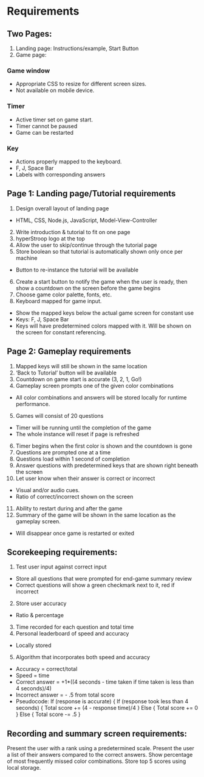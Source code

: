 # Requirements
## Two Pages:
 1. Landing page: Instructions/example, Start Button
 2. Game page: 
### Game window
* Appropriate CSS to resize for different screen sizes.
* Not available on mobile device.
### Timer
* Active timer set on game start.
* Timer cannot be paused
* Game can be restarted
### Key
* Actions properly mapped to the keyboard.
* F, J, Space Bar
* Labels with corresponding answers
## Page 1: Landing page/Tutorial requirements
1. Design overall layout of landing page
* HTML, CSS, Node.js, JavaScript, Model-View-Controller
2. Write introduction & tutorial to fit on one page
3. hyperStroop logo at the top
4. Allow the user to skip/continue through the tutorial page
5. Store boolean so that tutorial is automatically shown only once per machine
* Button to re-instance the tutorial will be available
6. Create a start button to notify the game when the user is ready, then show a countdown on the screen before the game begins
7. Choose game color palette, fonts, etc.
8. Keyboard mapped for game input.
* Show the mapped keys below the actual game screen for constant use
* Keys: F, J, Space Bar
* Keys will have predetermined colors mapped with it. Will be shown on the screen for constant referencing.
## Page 2: Gameplay requirements
1. Mapped keys will still be shown in the same location
2. ‘Back to Tutorial’ button will be available
3. Countdown on game start is accurate (3, 2, 1, Go!)
4. Gameplay screen prompts one of the given color combinations
* All color combinations and answers will be stored locally for runtime performance.
5. Games will consist of 20 questions 
* Timer will be running until the completion of the game
* The whole instance will reset if page is refreshed
6. Timer begins when the first color is shown and the countdown is gone
7. Questions are prompted one at a time
8. Questions load within 1 second of completion
9. Answer questions with predetermined keys that are shown right beneath the screen
10. Let user know when their answer is correct or incorrect
* Visual and/or audio cues.
* Ratio of correct/incorrect shown on the screen
11. Ability to restart during and after the game
12. Summary of the game will be shown in the same location as the gameplay screen.
* Will disappear once game is restarted or exited
## Scorekeeping requirements: 
1. Test user input against correct input 
* Store all questions that were prompted for end-game summary review
* Correct questions will show a green checkmark next to it, red if incorrect
2. Store user accuracy
* Ratio & percentage
3. Time recorded for each question and total time
4. Personal leaderboard of speed and accuracy
* Locally stored
5. Algorithm that incorporates both speed and accuracy
* Accuracy = correct/total
* Speed = time
* Correct answer = +1*((4 seconds - time taken if time taken is less than 4 seconds)/4)
* Incorrect answer = - .5 from total score
* Pseudocode:
If (response is accurate) {
	If (response took less than 4 seconds) {
		Total score += (4 - response time)/4
	} Else {
		Total score += 0 
	 } Else {
		Total score -= .5
}

## Recording and summary screen requirements:
Present the user with a rank using a predetermined scale.
Present the user a list of their answers compared to the correct answers.
Show percentage of most frequently missed color combinations.
Store top 5 scores using local storage.

